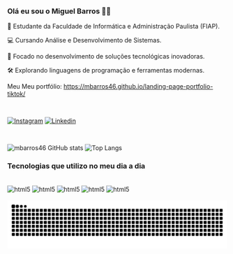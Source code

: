 
### Olá eu sou o Miguel Barros 🖐🏻

📖 Estudante da Faculdade de Informática e Administração Paulista (FIAP).

💻 Cursando Análise e Desenvolvimento de Sistemas.

🎯 Focado no desenvolvimento de soluções tecnológicas inovadoras.

🛠️ Explorando linguagens de programação e ferramentas modernas.

Meu Meu portfólio: https://mbarros46.github.io/landing-page-portfolio-tiktok/

<br/>

[![Instagram](https://img.shields.io/badge/Instagram-E4405F?style=for-the-badge&logo=instagram&logoColor=white)](https://www.instagram.com/m_barros46/)
[![Linkedin](https://img.shields.io/badge/LinkedIn-0077B5?style=for-the-badge&logo=linkedin&logoColor=white)](https://www.linkedin.com/in/miguel-barros-ramos-47458a326/)

<br/>

![mbarros46 GitHub stats](https://github-readme-stats.vercel.app/api?username=mbarros46&show_icons=true&theme=dracula)
![Top Langs](https://github-readme-stats.vercel.app/api/top-langs/?username=anuraghazra&layout=compact&theme=dark)

### Tecnologias que utilizo no meu dia a dia

<div style="display: inline_block"><br/>
    <img align="center" alt="html5" src="https://img.shields.io/badge/HTML5-E34F26?style=for-the-badge&logo=html5&logoColor=white" />
    <img align="center" alt="html5" src="https://img.shields.io/badge/CSS-239120?&style=for-the-badge&logo=css3&logoColor=white" />
    <img align="center" alt="html5" src="https://img.shields.io/badge/JavaScript-323330?style=for-the-badge&logo=javascript&logoColor=F7DF1E" />
    <img align="center" alt="html5" src="https://img.shields.io/badge/Java-ED8B00?style=for-the-badge&logo=openjdk&logoColor=white" />
    <img align="center" alt="html5" src="https://img.shields.io/badge/Python-3776AB?style=for-the-badge&logo=python&logoColor=white" />
</div><br/>

<picture>
  <source media="(prefers-color-scheme: dark)" srcset="https://raw.githubusercontent.com/mbarros46/mbarros46/output/github-contribution-grid-snake-dark.svg">
  <source media="(prefers-color-scheme: light)" srcset="https://raw.githubusercontent.com/mbarros46/mbarros46/output/github-contribution-grid-snake.svg">
  <img alt="github contribution grid snake animation" src="https://raw.githubusercontent.com/mbarros46/mbarros46/output/github-contribution-grid-snake.svg">
</picture>

